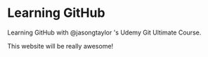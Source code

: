 # Learning GitHub #
Learning GitHub with @jasongtaylor 's Udemy Git Ultimate Course.

This website will be really awesome!